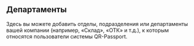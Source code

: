 ## Департаменты
Здесь вы можете добавить отделы, подразделения или департаменты вашей компании (например, «Склад», «ОТК» и т.д.), к которым относятся пользователи системы QR-Passport.
